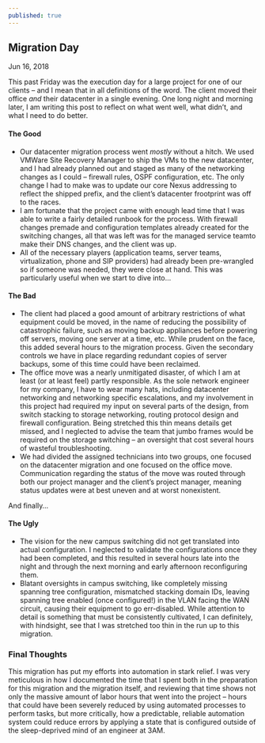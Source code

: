 ```yaml
---
published: true
---
```

## Migration Day



Jun 16, 2018

This past Friday was the execution day for a large project for one of our 
clients – and I mean that in all definitions of the word. The client 
moved their office _and_ their datacenter in a single evening. 
One long night and morning later, I am writing this post to reflect on 
what went well, what didn’t, and what I need to do better.

#### The Good

- Our datacenter migration process went _mostly_ without a 
hitch. We used VMWare Site Recovery Manager to ship the VMs to the new 
datacenter, and I had already planned out and staged as many of the 
networking changes as I could – firewall rules, OSPF configuration, etc.
 The only change I had to make was to update our core Nexus addressing 
to reflect the shipped prefix, and the client’s datacenter frootprint 
was off to the races.  
- I am fortunate that the project came with enough lead time that I was
 able to write a fairly detailed runbook for the process. With firewall 
changes premade and configuration templates already created for the 
switching changes, all that was left was for the managed service teamto 
make their DNS changes, and the client was up. 
- All of the necessary players (application teams, server teams, 
virtualization, phone and SIP providers) had already been pre-wrangled 
so if someone was needed, they were close at hand. This was particularly
 useful when we start to dive into… 

#### The Bad

- The client had placed a good amount of arbitrary restrictions of what
 equipment could be moved, in the name of reducing the possibility of 
catastrophic failure, such as moving backup appliances before powering 
off servers, moving one server at a time, etc. While prudent on the 
face, this added several hours to the migration process. Given the 
secondary controls we have in place regarding redundant copies of server
 backups, some of this time could have been reclaimed. 
- The office move was a nearly unmitigated disaster, of which I am at 
least (or at least feel) partly responsible. As the sole network 
engineer for my company, I have to wear many hats, including datacenter 
networking and networking specific escalations, and my involvement in 
this project had required my input on several parts of the design, from 
switch stacking to storage networking, routing protocol design and 
firewall configuration. Being stretched this thin means details get 
missed, and I neglected to advise the team that jumbo frames would be 
required on the storage switching – an oversight that cost several hours
 of wasteful troubleshooting. 
- We had divided the assigned technicians into two groups, one focused 
on the datacenter migration and one focused on the office move. 
Communication regarding the status of the move was routed through both 
our project manager and the client’s project manager, meaning status 
updates were at best uneven and at worst nonexistent. 

And finally…

#### The Ugly

- The vision for the new campus switching did not get translated into 
actual configuration. I neglected to validate the configurations once 
they had been completed, and this resulted in several hours late into 
the night and through the next morning and early afternoon reconfiguring
 them.
- Blatant oversights in campus switching, like completely missing 
spanning tree configuration, mismatched stacking domain IDs, leaving 
spanning tree enabled (once configured!) in the VLAN facing the WAN 
circuit, causing their equipment to go err-disabled. While attention to 
detail is something that must be consistently cultivated, I can 
definitely, with hindsight, see that I was stretched too thin in the run
 up to this migration.

### Final Thoughts

This migration has put my efforts into automation in stark relief. I 
was very meticulous in how I documented the time that I spent both in 
the preparation for this migration and the migration itself, and 
reviewing that time shows not only the massive amount of labor hours 
that went into the project – hours that could have been severely reduced
 by using automated processes to perform tasks, but more critically, how
 a predictable, reliable automation system could reduce errors by 
applying a state that is configured outside of the sleep-deprived mind 
of an engineer at 3AM.
